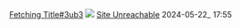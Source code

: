 [Fetching Title#3ub3](https://civitai.com/images/9078035) ![](https://image.civitai.com/xG1nkqKTMzGDvpLrqFT7WA/ab2daea7-2269-436b-acad-e6c73ee8af83/width=720/00115-4033382240.jpeg)
[Site Unreachable](https://civitai.com/models/125907/realcartoon-xl?modelVersionId=254091) 2024-05-22_ 17:55
